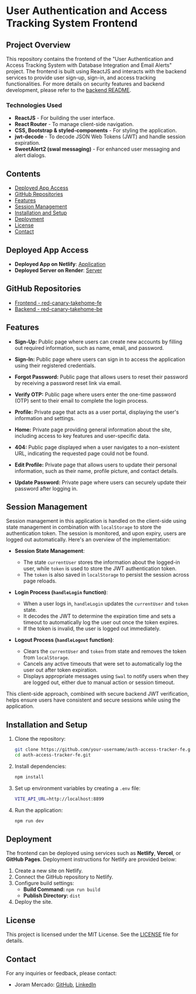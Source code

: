 # User Authentication and Access Tracking System Frontend

## Project Overview

This repository contains the frontend of the "User Authentication and Access Tracking System with Database Integration and Email Alerts" project. The frontend is built using ReactJS and interacts with the backend services to provide user sign-up, sign-in, and access tracking functionalities.  For more details on security features and backend development, please refer to the [backend README](https://github.com/JoramAMercado/auth-access-tracker-be/blob/main/README.md).

### Technologies Used

- **ReactJS** - For building the user interface.
- **React Router** - To manage client-side navigation.
- **CSS, Bootstrap & styled-components** - For styling the application.
- **jwt-decode** - To decode JSON Web Tokens (JWT) and handle session expiration.
- **SweetAlert2 (swal messaging)** - For enhanced user messaging and alert dialogs.

## Contents
- [Deployed App Access](#deployed-app-access)
- [GitHub Repositories](#github-repositories)
- [Features](#features)
- [Session Management](#session-management)
- [Installation and Setup](#installation-and-setup)
- [Deployment](#deployment)
- [License](#license)
- [Contact](#contact)

## Deployed App Access
- **Deployed App on Netlify**: [Application](https://auth-access-tracker.netlify.app/) 
- **Deployed Server on Render**: [Server](https://red-canary-takehome-be.onrender.com/)

## GitHub Repositories
- [Frontend - red-canary-takehome-fe](https://github.com/JoramAMercado/auth-access-tracker-fe)
- [Backend  - red-canary-takehome-be](https://github.com/JoramAMercado/auth-access-tracker-be)

## Features

- **Sign-Up:** Public page where users can create new accounts by filling out required information, such as name, email, and password.

- **Sign-In:** Public page where users can sign in to access the application using their registered credentials.

- **Forgot Password:** Public page that allows users to reset their password by receiving a password reset link via email.

- **Verify OTP:** Public page where users enter the one-time password (OTP) sent to their email to complete the login process.

- **Profile:** Private page that acts as a user portal, displaying the user's information and settings.

- **Home:** Private page providing general information about the site, including access to key features and user-specific data.

- **404:** Public page displayed when a user navigates to a non-existent URL, indicating the requested page could not be found.

- **Edit Profile:** Private page that allows users to update their personal information, such as their name, profile picture, and contact details.

- **Update Password:** Private page where users can securely update their password after logging in.

## Session Management

Session management in this application is handled on the client-side using state management in combination with `localStorage` to store the authentication token. The session is monitored, and upon expiry, users are logged out automatically. Here's an overview of the implementation:

- **Session State Management**:
  - The state `currentUser` stores the information about the logged-in user, while `token` is used to store the JWT authentication token.
  - The `token` is also saved in `localStorage` to persist the session across page reloads.
  
- **Login Process (`handleLogin` function)**:
  - When a user logs in, `handleLogin` updates the `currentUser` and `token` state.
  - It decodes the JWT to determine the expiration time and sets a timeout to automatically log the user out once the token expires.
  - If the token is invalid, the user is logged out immediately.
  
- **Logout Process (`handleLogout` function)**:
  - Clears the `currentUser` and `token` from state and removes the token from `localStorage`.
  - Cancels any active timeouts that were set to automatically log the user out after token expiration.
  - Displays appropriate messages using `Swal` to notify users when they are logged out, either due to manual action or session timeout.

This client-side approach, combined with secure backend JWT verification, helps ensure users have consistent and secure sessions while using the application.


## Installation and Setup

1. Clone the repository:
   ```sh
   git clone https://github.com/your-username/auth-access-tracker-fe.git
   cd auth-access-tracker-fe.git
   ```

2. Install dependencies:
   ```sh
   npm install
   ```

3. Set up environment variables by creating a `.env` file:
   ```sh
   VITE_API_URL=http://localhost:8899
   ```

4. Run the application:
   ```sh
   npm run dev
   ```

## Deployment

The frontend can be deployed using services such as **Netlify**, **Vercel**, or **GitHub Pages**. Deployment instructions for Netlify are provided below:

1. Create a new site on Netlify.
2. Connect the GitHub repository to Netlify.
3. Configure build settings:
   - **Build Command:** `npm run build`
   - **Publish Directory:** `dist`
4. Deploy the site.


## License
This project is licensed under the MIT License. See the [LICENSE](https://opensource.org/license/mit) file for details.

## Contact
For any inquiries or feedback, please contact:

- Joram Mercado: [GitHub](https://github.com/JoramAMercado), [LinkedIn](https://www.linkedin.com/in/joramamercado)

